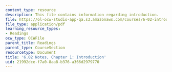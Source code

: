 ```yaml
---
content_type: resource
description: This file contains information regarding introduction.
file: https://ol-ocw-studio-app-qa.s3.amazonaws.com/courses/6-02-introduction-to-eecs-ii-digital-communication-systems-fall-2012/21992dcef7a08aa8b376a366d2979770_MIT6_02F12_chap01.pdf
file_type: application/pdf
learning_resource_types:
- Readings
ocw_type: OCWFile
parent_title: Readings
parent_type: CourseSection
resourcetype: Document
title: '6.02 Notes, Chapter 1: Introduction'
uid: 21992dce-f7a0-8aa8-b376-a366d2979770
---
```

